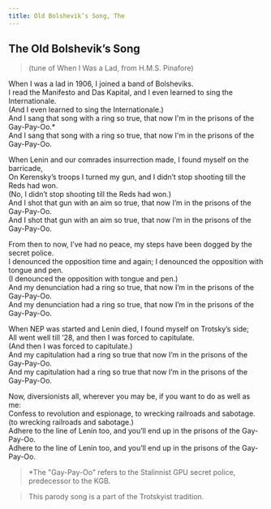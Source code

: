 ```yaml
---
title: Old Bolshevik’s Song, The
---
```


## The Old Bolshevik’s Song

> (tune of When I Was a Lad, from H.M.S. Pinafore)

When I was a lad in 1906, I joined a band of Bolsheviks.  
I read the Manifesto and Das Kapital, and I even learned to sing the Internationale.  
(And I even learned to sing the Internationale.)  
And I sang that song with a ring so true, that now I'm in the prisons of the Gay-Pay-Oo.*  
And I sang that song with a ring so true, that now I'm in the prisons of the Gay-Pay-Oo.

When Lenin and our comrades insurrection made, I found myself on the barricade,  
On Kerensky’s troops I turned my gun, and I didn’t stop shooting till the Reds had won.  
(No, I didn’t stop shooting till the Reds had won.)  
And I shot that gun with an aim so true, that now I’m in the prisons of the Gay-Pay-Oo.  
And I shot that gun with an aim so true, that now I’m in the prisons of the Gay-Pay-Oo.

From then to now, I’ve had no peace, my steps have been dogged by the secret police.  
I denounced the opposition time and again; I denounced the opposition with tongue and pen.  
(I denounced the opposition with tongue and pen.)  
And my denunciation had a ring so true, that now I’m in the prisons of the Gay-Pay-Oo.  
And my denunciation had a ring so true, that now I’m in the prisons of the Gay-Pay-Oo.

When NEP was started and Lenin died, I found myself on Trotsky’s side;  
All went well till ‘28, and then I was forced to capitulate.  
(And then I was forced to capitulate.)  
And my capitulation had a ring so true that now I’m in the prisons of the Gay-Pay-Oo.  
And my capitulation had a ring so true that now I’m in the prisons of the Gay-Pay-Oo.

Now, diversionists all, wherever you may be, if you want to do as well as me:  
Confess to revolution and espionage, to wrecking railroads and sabotage.  
(to wrecking railroads and sabotage.)  
Adhere to the line of Lenin too, and you’ll end up in the prisons of the Gay-Pay-Oo.  
Adhere to the line of Lenin too, and you’ll end up in the prisons of the Gay-Pay-Oo.

> \*The "Gay-Pay-Oo" refers to the Stalinnist GPU secret police, predecessor to the KGB.

> This parody song is a part of the Trotskyist tradition.

